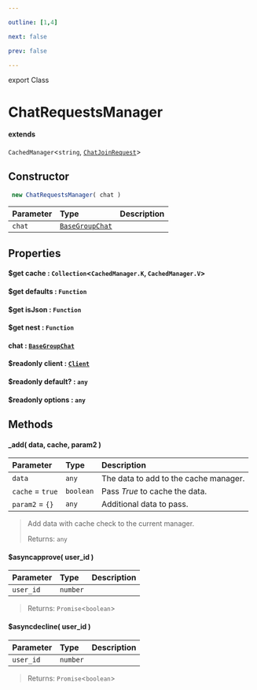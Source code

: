 ```yaml
---

outline: [1,4]

next: false

prev: false

---
```


export Class
# ChatRequestsManager
#### extends
 `CachedManager`<`string`, [`ChatJoinRequest`](./ChatJoinRequest.md)>

## Constructor
```ts
 new ChatRequestsManager( chat )
 ```
| Parameter | Type | Description |
| :--- | :--- | :--- |
| `chat` | [`BaseGroupChat`](./BaseGroupChat.md) | |

## Properties

#### $get cache : `Collection`<`CachedManager.K`, `CachedManager.V`>

#### $get defaults : `Function`

#### $get isJson : `Function`

#### $get nest : `Function`

#### chat : [`BaseGroupChat`](./BaseGroupChat.md)

#### $readonly client : [`Client`](./Client.md)

#### $readonly default? : `any`

#### $readonly options : `any`

## Methods

#### _add( data, cache, param2 )
| Parameter | Type | Description |
| :--- | :--- | :--- |
| `data` | `any` | The data to add to the cache manager. |
| `cache` = `true` | `boolean` | Pass *True* to cache the data. |
| `param2` = `{}` | `any` | Additional data to pass. |
> Add data with cache check to the current manager.
> 
> Returns: `any`

#### $asyncapprove( user_id )
| Parameter | Type | Description |
| :--- | :--- | :--- |
| `user_id` | `number` | |
> 
> 
> Returns: `Promise`<`boolean`>

#### $asyncdecline( user_id )
| Parameter | Type | Description |
| :--- | :--- | :--- |
| `user_id` | `number` | |
> 
> 
> Returns: `Promise`<`boolean`>
